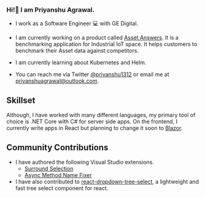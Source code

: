 ### Hi!👋 I am Priyanshu Agrawal.

- I work as a Software Engineer :computer: with GE Digital.

- I am currently working on a product called [Asset Answers](https://www.ge.com/digital/documentation/asset-answers/index.html). It is a benchmarking application for Industrial IoT space. It helps customers to benchmark their Asset data against competitors.

- I am currently learning about Kubernetes and Helm.

- You can reach me via Twitter [@priyanshu1312](https://twitter.com/priyanshu1312) or email me at priyanshuagrawal@outlook.com.

## Skillset
Although, I have worked with many different languages, my primary tool of choice is .NET Core with C# for server side apps. On the frontend, I currently write apps in React but planning to change it soon to [Blazor](https://blazor.net).

## Community Contributions
- I have authored the following Visual Studio extensions.
  - [Surround Selection](https://marketplace.visualstudio.com/items?itemName=PRIYANSHUAGRAWAL92.SurroundSelection)
  - [Async Method Name Fixer](https://marketplace.visualstudio.com/items?itemName=PRIYANSHUAGRAWAL92.AsyncMethodNameFixer)
- I have also contributed to [react-dropdown-tree-select](https://github.com/dowjones/react-dropdown-tree-select#contributors), a lightweight and fast tree select component for react.



<!--
**priyanshu92/priyanshu92** is a ✨ _special_ ✨ repository because its `README.md` (this file) appears on your GitHub profile.

Here are some ideas to get you started:

- 🔭 I’m currently working on ...
- 🌱 I’m currently learning ...
- 👯 I’m looking to collaborate on ...
- 🤔 I’m looking for help with ...
- 💬 Ask me about ...
- 📫 How to reach me: ...
- 😄 Pronouns: ...
- ⚡ Fun fact: ...
-->
